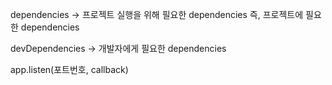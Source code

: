 dependencies -> 프로젝트 실행을 위해 필요한 dependencies 즉, 프로젝트에 필요한 dependencies

devDependencies -> 개발자에게 필요한 dependencies

app.listen(포트번호, callback)
